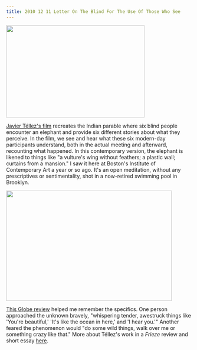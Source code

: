 ```yaml
---
title: 2010 12 11 Letter On The Blind For The Use Of Those Who See
---
```


<p><a href="http://ablersite.files.wordpress.com/2010/12/artist_tellez.jpg"><img class="alignnone size-full wp-image-4054" title="artist_tellez" src="{{ site.baseurl }}/uploads/artist_tellez.jpg" alt="" width="375" height="250" /></a></p>
<p><a href="http://www.frieze.com/issue/article/javier_tellez/">Javier Téllez's film</a> recreates the Indian parable where six blind people encounter an elephant and provide six different stories about what they perceive. In the film, we see and hear what these six modern-day participants understand, both in the actual meeting and afterward, recounting what happened. In this contemporary version, the elephant is likened to things like "a vulture's wing without feathers; a plastic wall; curtains from a mansion." I saw it here at Boston's Institute of Contemporary Art a year or so ago. It's an open meditation, without any prescriptives or sentimentality, shot in a now-retired swimming pool in Brooklyn.</p>
<p><a href="http://ablersite.files.wordpress.com/2010/12/tellez.jpg"><img class="alignnone size-full wp-image-4055" title="tellez" src="{{ site.baseurl }}/uploads/tellez.jpg" alt="" width="449" height="299" /></a></p>
<p><a href="http://www.boston.com/ae/theater_arts/articles/2009/03/27/hands_on_experiments/?page=1">This Globe review</a> helped me remember the specifics. One person approached the unknown bravely, "whispering tender, awestruck things like 'You're beautiful,' 'It's like the ocean in here,' and 'I hear you.'" Another feared the phenomenon would "do some wild things, walk over me or something crazy like that." More about Téllez's work in a <em>Frieze</em> review and short essay <a href="http://www.frieze.com/issue/article/javier_tellez/">here</a>.</p>

